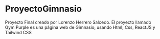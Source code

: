 # ProyectoGimnasio
Proyecto Final creado por Lorenzo Herrero Salcedo. El proyecto llamado Gym Purple es una página web de Gimnasio, usando Html, Css, ReactJS y Tailwind CSS
